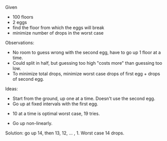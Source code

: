 Given
* 100 floors
* 2 eggs
* find the floor from which the eggs will break
* minimize number of drops in the worst case

Observations:
* No room to guess wrong with the second egg, have to go up 1 floor at a time.
* Could split in half, but guessing too high "costs more" than guessing too low.
* To minimize total drops, minimize worst case drops of first egg + drops of second egg.

Ideas:
* Start from the ground, up one at a time.  Doesn't use the second egg.
* Go up at fixed intervals with the first egg.
 - 10 at a time is optimal worst case, 19 tries.
* Go up non-linearly.

Solution:
 go up 14, then 13, 12, ... , 1. Worst case 14 drops.
